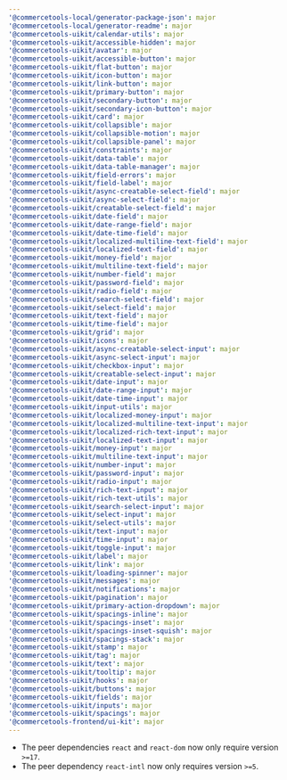 ```yaml
---
'@commercetools-local/generator-package-json': major
'@commercetools-local/generator-readme': major
'@commercetools-uikit/calendar-utils': major
'@commercetools-uikit/accessible-hidden': major
'@commercetools-uikit/avatar': major
'@commercetools-uikit/accessible-button': major
'@commercetools-uikit/flat-button': major
'@commercetools-uikit/icon-button': major
'@commercetools-uikit/link-button': major
'@commercetools-uikit/primary-button': major
'@commercetools-uikit/secondary-button': major
'@commercetools-uikit/secondary-icon-button': major
'@commercetools-uikit/card': major
'@commercetools-uikit/collapsible': major
'@commercetools-uikit/collapsible-motion': major
'@commercetools-uikit/collapsible-panel': major
'@commercetools-uikit/constraints': major
'@commercetools-uikit/data-table': major
'@commercetools-uikit/data-table-manager': major
'@commercetools-uikit/field-errors': major
'@commercetools-uikit/field-label': major
'@commercetools-uikit/async-creatable-select-field': major
'@commercetools-uikit/async-select-field': major
'@commercetools-uikit/creatable-select-field': major
'@commercetools-uikit/date-field': major
'@commercetools-uikit/date-range-field': major
'@commercetools-uikit/date-time-field': major
'@commercetools-uikit/localized-multiline-text-field': major
'@commercetools-uikit/localized-text-field': major
'@commercetools-uikit/money-field': major
'@commercetools-uikit/multiline-text-field': major
'@commercetools-uikit/number-field': major
'@commercetools-uikit/password-field': major
'@commercetools-uikit/radio-field': major
'@commercetools-uikit/search-select-field': major
'@commercetools-uikit/select-field': major
'@commercetools-uikit/text-field': major
'@commercetools-uikit/time-field': major
'@commercetools-uikit/grid': major
'@commercetools-uikit/icons': major
'@commercetools-uikit/async-creatable-select-input': major
'@commercetools-uikit/async-select-input': major
'@commercetools-uikit/checkbox-input': major
'@commercetools-uikit/creatable-select-input': major
'@commercetools-uikit/date-input': major
'@commercetools-uikit/date-range-input': major
'@commercetools-uikit/date-time-input': major
'@commercetools-uikit/input-utils': major
'@commercetools-uikit/localized-money-input': major
'@commercetools-uikit/localized-multiline-text-input': major
'@commercetools-uikit/localized-rich-text-input': major
'@commercetools-uikit/localized-text-input': major
'@commercetools-uikit/money-input': major
'@commercetools-uikit/multiline-text-input': major
'@commercetools-uikit/number-input': major
'@commercetools-uikit/password-input': major
'@commercetools-uikit/radio-input': major
'@commercetools-uikit/rich-text-input': major
'@commercetools-uikit/rich-text-utils': major
'@commercetools-uikit/search-select-input': major
'@commercetools-uikit/select-input': major
'@commercetools-uikit/select-utils': major
'@commercetools-uikit/text-input': major
'@commercetools-uikit/time-input': major
'@commercetools-uikit/toggle-input': major
'@commercetools-uikit/label': major
'@commercetools-uikit/link': major
'@commercetools-uikit/loading-spinner': major
'@commercetools-uikit/messages': major
'@commercetools-uikit/notifications': major
'@commercetools-uikit/pagination': major
'@commercetools-uikit/primary-action-dropdown': major
'@commercetools-uikit/spacings-inline': major
'@commercetools-uikit/spacings-inset': major
'@commercetools-uikit/spacings-inset-squish': major
'@commercetools-uikit/spacings-stack': major
'@commercetools-uikit/stamp': major
'@commercetools-uikit/tag': major
'@commercetools-uikit/text': major
'@commercetools-uikit/tooltip': major
'@commercetools-uikit/hooks': major
'@commercetools-uikit/buttons': major
'@commercetools-uikit/fields': major
'@commercetools-uikit/inputs': major
'@commercetools-uikit/spacings': major
'@commercetools-frontend/ui-kit': major
---
```


* The peer dependencies `react` and `react-dom` now only require version `>=17`.
* The peer dependency `react-intl` now only requires version `>=5`.
